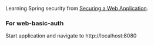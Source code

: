 Learning Spring security from [Securing a Web Application](https://spring.io/guides/gs/securing-web).

### For web-basic-auth
Start application and navigate to http://localhost:8080